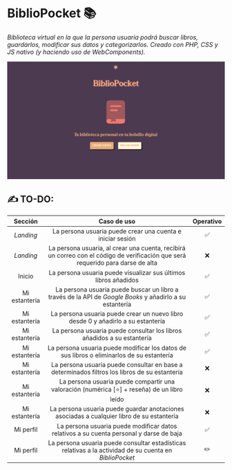 # BiblioPocket 📚
_Biblioteca virtual en la que la persona usuaria podrá buscar libros, guardarlos, modificar sus datos y categorizarlos. Creado con PHP, CSS y JS nativo (y haciendo uso de WebComponents)._

<img src="demo/demo_pantalla_inicial.png" alt="Captura de pantalla de la vista inicial de BiblioPocket 📚" >

## ✍️ TO-DO:
| Sección | Caso de uso | Operativo |
|:---:|:---:|:---:|
| _Landing_ | La persona usuaria puede crear una cuenta e iniciar sesión | ✅ |
| _Landing_ | La persona usuaria, al crear una cuenta, recibirá un correo con el código de verificación que será requerido para darse de alta | ❌ |
| Inicio | La persona usuaria puede visualizar sus últimos libros añadidos | ✅ |
| Mi estantería | La persona usuaria puede buscar un libro a través de la API de _Google Books_ y añadirlo a su estantería | ✅ |
| Mi estantería | La persona usuaria puede crear un nuevo libro desde 0 y añadirlo a su estantería | ✅ |
| Mi estantería | La persona usuaria puede consultar los libros añadidos a su estantería | ✅ |
| Mi estantería | La persona usuaria puede modificar los datos de sus libros o eliminarlos de su estantería | ✅ |
| Mi estantería | La persona usuaria puede consultar en base a determinados filtros los libros de su estantería | ❌ |
| Mi estantería | La persona usuaria puede compartir una valoración (numérica [⭐] + reseña) de un libro leído | ❌ |
| Mi estantería | La persona usuaria puede guardar anotaciones asociadas a cualquier libro de su estantería | ❌ |
| Mi perfil | La persona usuaria puede modificar datos relativos a su cuenta personal y darse de baja | ✅ |
| Mi perfil | La persona usuaria puede consultar estadísticas relativas a la actividad de su cuenta en _BiblioPocket_ | ✏️ |